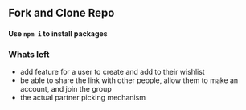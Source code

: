 ## Fork and Clone Repo

#### Use `npm i` to install packages

### Whats left
- add feature for a user to create and add to their wishlist
- be able to share the link with other people, allow them to make an account, and join the group
- the actual partner picking mechanism
